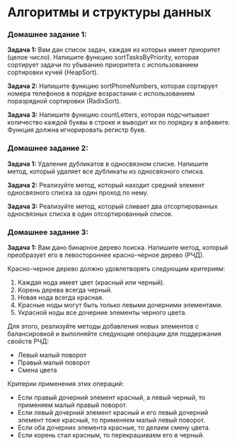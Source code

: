 # Алгоритмы и структуры данных  

### Домашнее задание 1:  

**Задача 1:** Вам дан список задач, каждая из которых имеет приоритет (целое число).
Напишите функцию sortTasksByPriority, которая сортирует задачи по убыванию приоритета с использованием сортировки кучей (HeapSort).  

**Задача 2:** Напишите функцию sortPhoneNumbers, которая сортирует номера телефонов в порядке возрастания с использованием поразрядной сортировки (RadixSort).  

**Задача 3:** Напишите функцию countLetters, которая подсчитывает количество каждой буквы в строке и выводит их по порядку в алфавите.
Функция должна игнорировать регистр букв.  

### Домашнее задание 2:  

**Задача 1:** Удаление дубликатов в односвязном списке. Напишите метод, который удаляет все дубликаты из односвязного списка.  

**Задача 2:** Реализуйте метод, который находит средний элемент односвязного списка за один проход по нему.  

**Задача 3:** Реализуйте метод, который сливает два отсортированных односвязных списка в один отсортированный список.  

### Домашнее задание 3:  

**Задача 1:** Вам дано бинарное дерево поиска.
Напишите метод, который преобразует его в левостороннее красно-черное дерево (РЧД).

Красно-черное дерево должно удовлетворять следующим критериям:  
1. Каждая нода имеет цвет (красный или черный).  
2. Корень дерева всегда черный.  
3. Новая нода всегда красная.  
4. Красные ноды могут быть только левыми дочерними элементами.  
5. Украсной ноды все дочерние элементы черного цвета.

Для этого, реализуйте методы добавления новых элементов с балансировкой и выполняйте следующие операции для поддержания свойств РЧД:  
* Левый малый поворот  
* Правый малый поворот  
* Смена цвета  

Критерии применения этих операций:  
* Если правый дочерний элемент красный, а левый черный, то применяем малый правый поворот.  
* Если левый дочерний элемент красный и его левый дочерний элемент тоже красный, то применяем малый левый поворот.  
* Если оба дочерних элемента красные, то делаем смену цвета.  
* Если корень стал красным, то перекрашиваем его в черный.  
